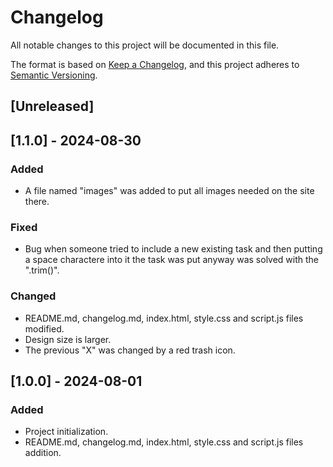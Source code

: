 # Changelog

All notable changes to this project will be documented in this file.

The format is based on [Keep a Changelog](https://keepachangelog.com/en/1.1.0/),
and this project adheres to [Semantic Versioning](https://semver.org/spec/v2.0.0.html).

## [Unreleased]

## [1.1.0] - 2024-08-30
### Added

- A file named "images" was added to put all images needed on the site there.

### Fixed

- Bug when someone tried to include a new existing task and then putting a space charactere into it the task was put anyway was solved with the ".trim()".

### Changed

- README.md, changelog.md, index.html, style.css and script.js files modified.
- Design size is larger.
- The previous "X" was changed by a red trash icon.


## [1.0.0] - 2024-08-01
### Added

- Project initialization.
- README.md, changelog.md, index.html, style.css and script.js files addition.